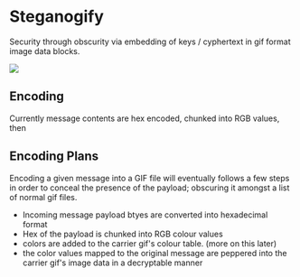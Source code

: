 # Steganogify
Security through obscurity via embedding of keys / cyphertext in gif format image data blocks.

![](https://media.giphy.com/media/tivXpQud8dPy0/giphy.gif)

## Encoding

Currently message contents are hex encoded, chunked into RGB values, then


## Encoding Plans
Encoding a given message into a GIF file will eventually follows a few steps in
order to conceal the presence of the payload; obscuring it amongst a list of
normal gif files.

* Incoming message payload btyes are converted into hexadecimal format
* Hex of the payload is chunked into RGB colour values
* colors are added to the carrier gif's colour table. (more on this later)
* the color values mapped to the original message are peppered into the carrier
  gif's image data in a decryptable manner
